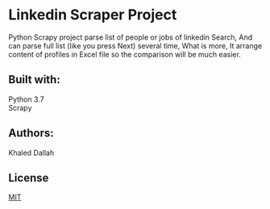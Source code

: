 # Linkedin Scraper Project 
Python Scrapy project parse list of people or jobs of linkedin Search,
And can parse full list (like you press Next) several time,
What is more, It arrange content of profiles in Excel file 
so the comparison will be much easier.
 
                  
## Built with:
Python 3.7  
Scrapy  

## Authors:
Khaled Dallah 

## License  
[MIT](https://choosealicense.com/licenses/mit/)  
